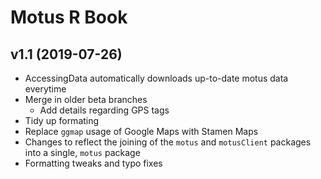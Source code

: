 # Motus R Book

## v1.1 (2019-07-26)

- AccessingData automatically downloads up-to-date motus data everytime
- Merge in older beta branches
    - Add details regarding GPS tags
- Tidy up formating
- Replace `ggmap` usage of Google Maps with Stamen Maps
- Changes to reflect the joining of the `motus` and `motusClient` packages into a single, `motus` package
- Formatting tweaks and typo fixes